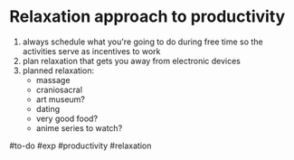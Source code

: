 # Relaxation approach to productivity

1. always schedule what you're going to do during free time so the activities serve as incentives to work
2. plan relaxation that gets you away from electronic devices
3. planned relaxation:
	- massage
	- craniosacral
	- art museum?
	- dating
	- very good food?
	- anime series to watch?


#to-do #exp #productivity #relaxation